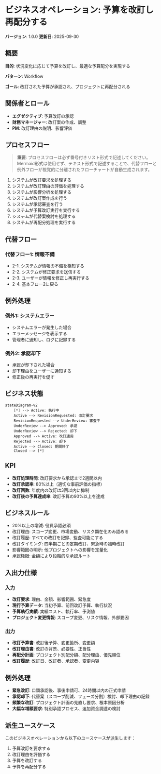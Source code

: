 # ビジネスオペレーション: 予算を改訂し再配分する

**バージョン**: 1.0.0
**更新日**: 2025-09-30

## 概要

**目的**: 状況変化に応じて予算を改訂し、最適な予算配分を実現する

**パターン**: Workflow

**ゴール**: 改訂された予算が承認され、プロジェクトに再配分される

## 関係者とロール

- **エグゼクティブ**: 予算改訂の承認
- **財務マネージャー**: 改訂案の作成、調整
- **PM**: 改訂理由の説明、影響評価

## プロセスフロー

> **重要**: プロセスフローは必ず番号付きリスト形式で記述してください。
> Mermaid形式は使用せず、テキスト形式で記述することで、代替フローと例外フローが視覚的に分離されたフローチャートが自動生成されます。

1. システムが改訂要求を処理する
2. システムが改訂理由の評価を処理する
3. システムが影響分析を処理する
4. システムが改訂案作成を行う
5. システムが承認審査を行う
6. システムが予算改訂実行を実行する
7. システムが代替案検討を処理する
8. システムが再配分処理を実行する

## 代替フロー

### 代替フロー1: 情報不備
- 2-1. システムが情報の不備を検知する
- 2-2. システムが修正要求を送信する
- 2-3. ユーザーが情報を修正し再実行する
- 2-4. 基本フロー2に戻る

## 例外処理

### 例外1: システムエラー
- システムエラーが発生した場合
- エラーメッセージを表示する
- 管理者に通知し、ログに記録する

### 例外2: 承認却下
- 承認が却下された場合
- 却下理由をユーザーに通知する
- 修正後の再実行を促す

## ビジネス状態

```mermaid
stateDiagram-v2
    [*] --> Active: 執行中
    Active --> RevisionRequested: 改訂要求
    RevisionRequested --> UnderReview: 審査中
    UnderReview --> Approved: 承認
    UnderReview --> Rejected: 却下
    Approved --> Active: 改訂適用
    Rejected --> Active: 却下
    Active --> Closed: 期間終了
    Closed --> [*]
```

## KPI

- **改訂処理時間**: 改訂要求から承認まで2週間以内
- **改訂承認率**: 80%以上（適切な事前評価の指標）
- **改訂回数**: 年度内の改訂は3回以内に抑制
- **改訂後の予算達成率**: 改訂予算の90%以上を達成

## ビジネスルール

- 20%以上の増減: 役員承認必須
- 改訂理由: スコープ変更、市場変動、リスク顕在化のみ認める
- 改訂履歴: すべての改訂を記録、監査可能にする
- 改訂タイミング: 四半期ごとの定期改訂、緊急時の臨時改訂
- 影響範囲の明示: 他プロジェクトへの影響を定量化
- 承認権限: 金額により段階的な承認ルート

## 入出力仕様

### 入力

- **改訂要求**: 理由、金額、影響範囲、緊急度
- **現行予算データ**: 当初予算、前回改訂予算、執行状況
- **予算執行実績**: 実績コスト、執行率、予測値
- **プロジェクト変更情報**: スコープ変更、リスク情報、外部要因

### 出力

- **改訂予算書**: 改訂後予算、変更箇所、変更額
- **改訂理由書**: 改訂の背景、必要性、正当性
- **再配分計画**: プロジェクト別配分額、配分理由、優先順位
- **改訂履歴**: 改訂日、改訂者、承認者、変更内容

## 例外処理

- **緊急改訂**: 口頭承認後、事後申請可、24時間以内の正式申請
- **承認却下**: 代替案（スコープ削減、フェーズ分割）検討、却下理由の記録
- **頻繁な改訂**: プロジェクト計画の見直し要求、根本原因分析
- **大幅な増額要求**: 特別承認プロセス、追加資金調達の検討

## 派生ユースケース

このビジネスオペレーションから以下のユースケースが派生します：

1. 予算改訂を要求する
2. 改訂理由を評価する
3. 予算を改訂する
4. 予算を再配分する
